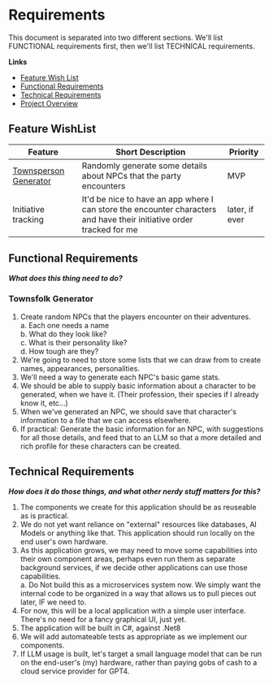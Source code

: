 # Requirements
This document is separated into two different sections.  We'll list FUNCTIONAL requirements first, then we'll list TECHNICAL requirements.

**Links**
- [Feature Wish List](#feature-wishlist)
- [Functional Requirements](#functional-requirements)
- [Technical Requirements](#technical-requirements)
- [Project Overview](../README.md)

## Feature WishList
| Feature | Short Description | Priority |
|---------|-------------------|----------|
| [Townsperson Generator](#townsfolk-generator) | Randomly generate some details about NPCs that the party encounters | MVP |
| Initiative tracking | It'd be nice to have an app where I can store the encounter characters and have their initiative order tracked for me | later, if ever |
 
## Functional Requirements
_**What does this thing need to do?**_
### Townsfolk Generator
1. Create random NPCs that the players encounter on their adventures.  
    a. Each one needs a name  
    b. What do they look like?  
    c. What is their personality like?  
    d. How tough are they?
2. We're going to need to store some lists that we can draw from to create names, appearances, personalities.
3. We'll need a way to generate each NPC's basic game stats.
4. We should be able to supply basic information about a character to be generated, when we have it.  (Their profession, their species if I already know it, etc...)
5. When we've generated an NPC, we should save that character's information to a file that we can access elsewhere.
6. If practical:  Generate the basic information for an NPC, with suggestions for all those details, and feed that to an LLM so that a more detailed and rich profile for these characters can be created.


## Technical Requirements
_**How does it do those things, and what other nerdy stuff matters for this?**_
1. The components we create for this application should be as reuseable as is practical.
2. We do not yet want reliance on "external" resources like databases, AI Models or anything like that.  This application should run locally on the end user's own hardware.
3. As this application grows, we may need to move some capabilities into their own component areas, perhaps even run them as separate background services, if we decide other applications can use those capabilities.  
    a. Do Not build this as a microservices system now.  We simply want the internal code to be organized in a way that allows us to pull pieces out later, IF we need to.
4. For now, this will be a local application with a simple user interface.  There's no need for a fancy graphical UI, just yet.
5. The application will be built in C#, against .Net8
6. We will add automateable tests as appropriate as we implement our components.
7. If LLM usage is built, let's target a small language model that can be run on the end-user's (my) hardware, rather than paying gobs of cash to a cloud service provider for GPT4.